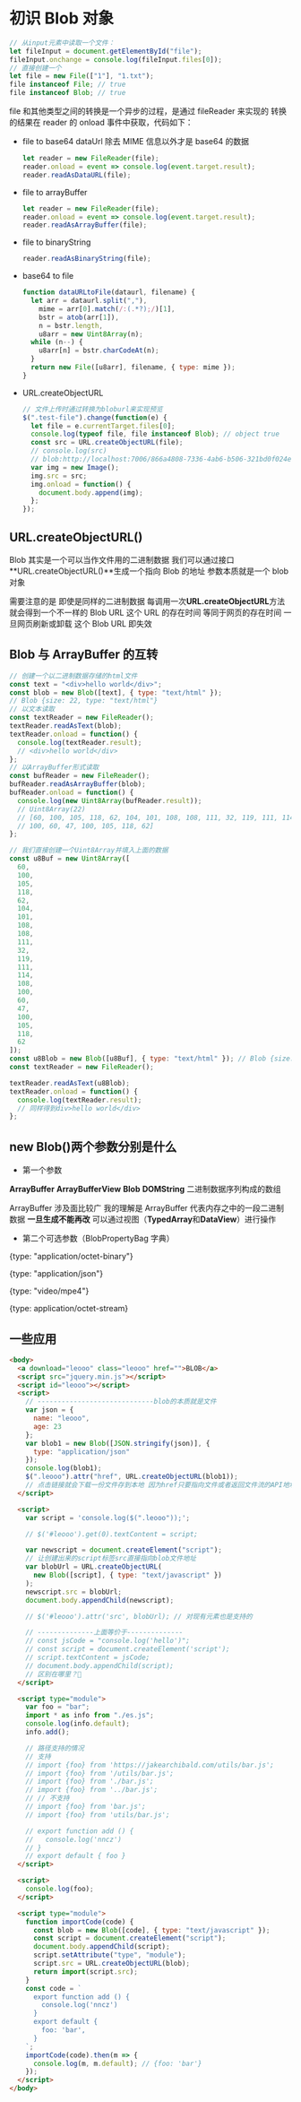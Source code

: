 # 初识 Blob 对象

```js
// 从input元素中读取一个文件：
let fileInput = document.getElementById("file");
fileInput.onchange = console.log(fileInput.files[0]);
// 直接创建一个
let file = new File(["1"], "1.txt");
file instanceof File; // true
file instanceof Blob; // true
```

file 和其他类型之间的转换是一个异步的过程，是通过 fileReader 来实现的
转换的结果在 reader 的 onload 事件中获取，代码如下：

- file to base64 dataUrl 除去 MIME 信息以外才是 base64 的数据
  
  ```js
  let reader = new FileReader(file);
  reader.onload = event => console.log(event.target.result);
  reader.readAsDataURL(file);
  ```

- file to arrayBuffer
  
  ```js
  let reader = new FileReader(file);
  reader.onload = event => console.log(event.target.result);
  reader.readAsArrayBuffer(file);
  ```

- file to binaryString
  
  ```js
  reader.readAsBinaryString(file);
  ```

- base64 to file
  
  ```js
  function dataURLtoFile(dataurl, filename) {
    let arr = dataurl.split(","),
      mime = arr[0].match(/:(.*?);/)[1],
      bstr = atob(arr[1]),
      n = bstr.length,
      u8arr = new Uint8Array(n);
    while (n--) {
      u8arr[n] = bstr.charCodeAt(n);
    }
    return new File([u8arr], filename, { type: mime });
  }
  ```

- URL.createObjectURL
  
  ```js
  // 文件上传时通过转换为bloburl来实现预览
  $(".test-file").change(function(e) {
    let file = e.currentTarget.files[0];
    console.log(typeof file, file instanceof Blob); // object true
    const src = URL.createObjectURL(file);
    // console.log(src)
    // blob:http://localhost:7006/866a4808-7336-4ab6-b506-321bd0f024e0
    var img = new Image();
    img.src = src;
    img.onload = function() {
      document.body.append(img);
    };
  });
  ```

## URL.createObjectURL()

Blob 其实是一个可以当作文件用的二进制数据 我们可以通过接口**URL.createObjectURL()**生成一个指向 Blob 的地址 参数本质就是一个 blob 对象

需要注意的是 即使是同样的二进制数据 每调用一次**URL.createObjectURL**方法 就会得到一个不一样的 Blob URL 这个 URL 的存在时间 等同于网页的存在时间 一旦网页刷新或卸载 这个 Blob URL 即失效

## Blob 与 ArrayBuffer 的互转

```js
// 创建一个以二进制数据存储的html文件
const text = "<div>hello world</div>";
const blob = new Blob([text], { type: "text/html" });
// Blob {size: 22, type: "text/html"}
// 以文本读取
const textReader = new FileReader();
textReader.readAsText(blob);
textReader.onload = function() {
  console.log(textReader.result);
  // <div>hello world</div>
};
// 以ArrayBuffer形式读取
const bufReader = new FileReader();
bufReader.readAsArrayBuffer(blob);
bufReader.onload = function() {
  console.log(new Uint8Array(bufReader.result));
  // Uint8Array(22)
  // [60, 100, 105, 118, 62, 104, 101, 108, 108, 111, 32, 119, 111, 114, 108,
  // 100, 60, 47, 100, 105, 118, 62]
};
```

```js
// 我们直接创建一个Uint8Array并填入上面的数据
const u8Buf = new Uint8Array([
  60,
  100,
  105,
  118,
  62,
  104,
  101,
  108,
  108,
  111,
  32,
  119,
  111,
  114,
  108,
  100,
  60,
  47,
  100,
  105,
  118,
  62
]);
const u8Blob = new Blob([u8Buf], { type: "text/html" }); // Blob {size: 22, type: "text/html"}
const textReader = new FileReader();

textReader.readAsText(u8Blob);
textReader.onload = function() {
  console.log(textReader.result);
  // 同样得到div>hello world</div>
};
```

## new Blob()两个参数分别是什么

- 第一个参数

**ArrayBuffer** **ArrayBufferView** **Blob** **DOMString** 二进制数据序列构成的数组

ArrayBuffer 涉及面比较广 我的理解是 ArrayBuffer 代表内存之中的一段二进制数据 **一旦生成不能再改** 可以通过视图（**TypedArray**和**DataView**）进行操作

- 第二个可选参数（BlobPropertyBag 字典）

{type: "application/octet-binary"}

{type: "application/json"}

{type: "video/mpe4"}

{type: application/octet-stream}

## 一些应用

```html
<body>
  <a download="leooo" class="leooo" href="">BLOB</a>
  <script src="jquery.min.js"></script>
  <script id="leooo"></script>
  <script>
    // -----------------------------blob的本质就是文件
    var json = {
      name: "leooo",
      age: 23
    };
    var blob1 = new Blob([JSON.stringify(json)], {
      type: "application/json"
    });
    console.log(blob1);
    $(".leooo").attr("href", URL.createObjectURL(blob1));
    // 点击链接就会下载一份文件存到本地 因为href只要指向文件或者返回文件流的API地址 都会触发下载行为
  </script>

  <script>
    var script = 'console.log($(".leooo"));';

    // $('#leooo').get(0).textContent = script;

    var newscript = document.createElement("script");
    // 让创建出来的script标签src直接指向blob文件地址
    var blobUrl = URL.createObjectURL(
      new Blob([script], { type: "text/javascript" })
    );
    newscript.src = blobUrl;
    document.body.appendChild(newscript);

    // $('#leooo').attr('src', blobUrl); // 对现有元素也是支持的

    // --------------上面等价于--------------
    // const jsCode = "console.log('hello')";
    // const script = document.createElement('script');
    // script.textContent = jsCode;
    // document.body.appendChild(script);
    // 区别在哪里？🧐
  </script>

  <script type="module">
    var foo = "bar";
    import * as info from "./es.js";
    console.log(info.default);
    info.add();

    // 路径支持的情况
    // 支持
    // import {foo} from 'https://jakearchibald.com/utils/bar.js';
    // import {foo} from '/utils/bar.js';
    // import {foo} from './bar.js';
    // import {foo} from '../bar.js';
    // // 不支持
    // import {foo} from 'bar.js';
    // import {foo} from 'utils/bar.js';

    // export function add () {
    //   console.log('nncz')
    // }
    // export default { foo }
  </script>

  <script>
    console.log(foo);
  </script>

  <script type="module">
    function importCode(code) {
      const blob = new Blob([code], { type: "text/javascript" });
      const script = document.createElement("script");
      document.body.appendChild(script);
      script.setAttribute("type", "module");
      script.src = URL.createObjectURL(blob);
      return import(script.src);
    }
    const code = `
      export function add () {
        console.log('nncz')
      }
      export default {
        foo: 'bar',
      }
    `;
    importCode(code).then(m => {
      console.log(m, m.default); // {foo: 'bar'}
    });
  </script>
</body>
```
